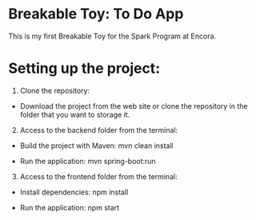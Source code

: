 # Breakable Toy: To Do App
This is my first Breakable Toy for the Spark Program at Encora.

# Setting up the project:

1. Clone the repository:
- Download the project from the web site or clone the repository in the folder that you want to storage it.

2. Access to the backend folder from the terminal:

- Build the project with Maven:
mvn clean install

- Run the application:
mvn spring-boot:run

3. Access to the frontend folder from the terminal:

- Install dependencies:
npm install

- Run the application:
npm start

